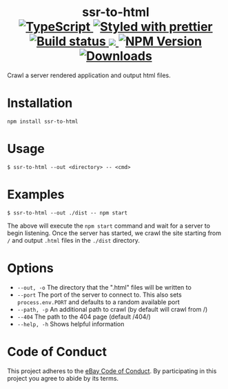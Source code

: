 <h1 align="center">
  <!-- Logo -->
  <br/>
  ssr-to-html
	<br/>

  <!-- Language -->
  <a href="http://typescriptlang.org">
    <img src="https://img.shields.io/badge/%3C%2F%3E-typescript-blue.svg" alt="TypeScript"/>
  </a>
  <!-- Format -->
  <a href="https://github.com/prettier/prettier">
    <img src="https://img.shields.io/badge/styled_with-prettier-ff69b4.svg" alt="Styled with prettier"/>
  </a>
  <!-- CI -->
  <a href="https://github.com/marko-js/ssr-to-html/actions/workflows/ci.yml">
    <img src="https://github.com/marko-js/ssr-to-html/actions/workflows/ci.yml/badge.svg" alt="Build status"/>
  </a>
  <!-- Coverage -->
  <a href="https://codecov.io/gh/marko-js/ssr-to-html">
    <img src="https://codecov.io/gh/marko-js/ssr-to-html/branch/main/graph/badge.svg?token=TODO"/>
  </a>
  <!-- NPM Version -->
  <a href="https://npmjs.org/package/ssr-to-html">
    <img src="https://img.shields.io/npm/v/ssr-to-html.svg" alt="NPM Version"/>
  </a>
  <!-- Downloads -->
  <a href="https://npmjs.org/package/ssr-to-html">
    <img src="https://img.shields.io/npm/dm/ssr-to-html.svg" alt="Downloads"/>
  </a>
</h1>

Crawl a server rendered application and output html files.

# Installation

```console
npm install ssr-to-html
```

# Usage

```terminal
$ ssr-to-html --out <directory> -- <cmd>
```

# Examples

```terminal
$ ssr-to-html --out ./dist -- npm start
```

The above will execute the `npm start` command and wait for a server to begin listening.
Once the server has started, we crawl the site starting from `/` and output `.html` files in the `./dist` directory.

# Options

- `--out, -o` The directory that the ".html" files will be written to
- `--port` The port of the server to connect to. This also sets `process.env.PORT` and defaults to a random available port
- `--path, -p` An additional path to crawl (by default will crawl from /)
- `--404` The path to the 404 page (default /404/)
- `--help, -h` Shows helpful information

# Code of Conduct

This project adheres to the [eBay Code of Conduct](./.github/CODE_OF_CONDUCT.md). By participating in this project you agree to abide by its terms.

